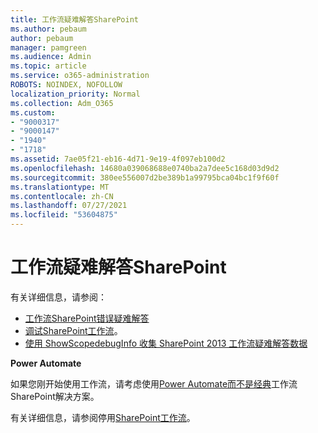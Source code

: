 ```yaml
---
title: 工作流疑难解答SharePoint
ms.author: pebaum
author: pebaum
manager: pamgreen
ms.audience: Admin
ms.topic: article
ms.service: o365-administration
ROBOTS: NOINDEX, NOFOLLOW
localization_priority: Normal
ms.collection: Adm_O365
ms.custom:
- "9000317"
- "9000147"
- "1940"
- "1718"
ms.assetid: 7ae05f21-eb16-4d71-9e19-4f097eb100d2
ms.openlocfilehash: 14680a039068688e0740ba2a7dee5c168d03d9d2
ms.sourcegitcommit: 380ee556007d2be389b1a99795bca04bc1f9f60f
ms.translationtype: MT
ms.contentlocale: zh-CN
ms.lasthandoff: 07/27/2021
ms.locfileid: "53604875"
---
```

# <a name="troubleshoot-workflows-in-sharepoint"></a>工作流疑难解答SharePoint

有关详细信息，请参阅：

- [工作流SharePoint错误疑难解答](/sharepoint/dev/general-development/troubleshooting-sharepoint-server-workflow-validation-errors-in-visio)
- [调试SharePoint工作流](/sharepoint/dev/general-development/debugging-sharepoint-server-workflows)。
- [使用 ShowScopedebugInfo 收集 SharePoint 2013 工作流疑难解答数据](/sharepoint/troubleshoot/workflows/gather-workflow-data)

**Power Automate**

如果您刚开始使用工作流，请考虑使用[Power Automate而不是经典](/power-automate/modern-approvals)工作流SharePoint解决方案。

有关详细信息，请参阅停用[SharePoint工作流](/alchemyinsights/sharepoint-workflows-retiring)。
